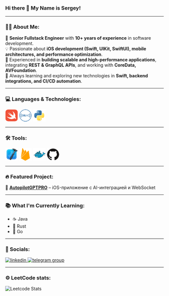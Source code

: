 ### Hi there 👋 My Name is Sergey!

---

### 👨‍💻 About Me:
🚀 **Senior Fullstack Engineer** with **10+ years of experience** in software development.  
💡 Passionate about **iOS development (Swift, UIKit, SwiftUI), mobile architectures, and performance optimization**.  
📱 Experienced in **building scalable and high-performance applications**, integrating **REST & GraphQL APIs**, and working with **CoreData, AVFoundation**.  
🌱 Always learning and exploring new technologies in **Swift, backend integrations, and CI/CD automation**.  

---

### 💻 Languages & Technologies:
<div>
  <img src="https://github.com/devicons/devicon/blob/master/icons/swift/swift-original.svg" title="swift" alt="swift" width="40" height="40"/>
  <img src="https://github.com/devicons/devicon/blob/master/icons/objectivec/objectivec-plain.svg" title="objective-c" alt="objective-c" width="40" height="40"/>
  <img src="https://github.com/devicons/devicon/blob/master/icons/python/python-original.svg" title="python" alt="python" width="40" height="40"/>
</div>

---

### 🛠 Tools:
<div>
  <img src="https://github.com/devicons/devicon/blob/master/icons/xcode/xcode-original.svg" title="xcode" alt="xcode" width="40" height="40"/>
  <img src="https://github.com/devicons/devicon/blob/master/icons/firebase/firebase-plain.svg" title="firebase" alt="firebase" width="40" height="40"/>
  <img src="https://github.com/devicons/devicon/blob/master/icons/docker/docker-original.svg" title="docker" alt="docker" width="40" height="40"/>
  <img src="https://github.com/devicons/devicon/blob/master/icons/github/github-original.svg" title="GitHub" alt="GitHub" width="40" height="40"/>
</div>

---

### 🔥 Featured Project:
🚀 **[AutopilotGPTPRO](https://github.com/boomag77/AutopilotGPTPRO)** – iOS-приложение с AI-интеграцией и WebSocket  

---

### 📚 What I'm Currently Learning:
- ☕ Java  
- 🦀 Rust
- 🐹 Go

---

### 🤝 Socials:
  <div id="badges">
    <a href="https://www.linkedin.com/in/sburdakov/" target="_blank">
      <img src="https://cdn-icons-png.flaticon.com/512/2504/2504799.png" width="40" height="40" alt="linkedin" />
    </a>
    <a href="https://t.me/boomag" target="_blank">
      <img src="https://cdn-icons-png.flaticon.com/512/2111/2111646.png" width="40" height="40" alt="telegram group" />
    </a>
  </div>

---

### ⚙️ LeetCode stats:
![Leetcode Stats](https://leetcard.jacoblin.cool/buserg?ext=activity)
